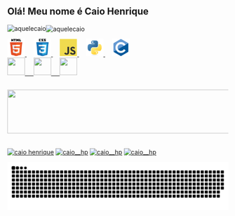 ## Olá! Meu nome é Caio Henrique


<!--INFORMAÇÕES SOBRE MEU DESEMPENHO-->
<p><img align="left" src="https://github-readme-stats.vercel.app/api?username=AqueleCaio&theme=github_dark" alt="aquelecaio" /></p>

<p><img align="center" src="https://github-readme-stats.vercel.app/api/top-langs/?username=AqueleCaio&layout=compact&theme=github_dark" alt="aquelecaio" /></p>


<!--ICONES DE LINGUAGENS-->
  <p align="left">
    <a href="https://www.w3.org/html/" target="_blank" rel="noreferrer">
      <img src="https://raw.githubusercontent.com/devicons/devicon/master/icons/html5/html5-original-wordmark.svg" alt="html5" width="40" height="40"/>
    </a> &nbsp;&nbsp;&nbsp;
    <a href="https://www.w3schools.com/css/" target="_blank" rel="noreferrer"> 
      <img src="https://raw.githubusercontent.com/devicons/devicon/master/icons/css3/css3-original-wordmark.svg" alt="css3" width="40" height="40"/>
    </a> &nbsp;&nbsp;&nbsp;
    <a href="https://developer.mozilla.org/en-US/docs/Web/JavaScript" target="_blank" rel="noreferrer">
      <img src="https://raw.githubusercontent.com/devicons/devicon/master/icons/javascript/javascript-original.svg" alt="javascript" width="40" height="40"/>
    </a> &nbsp;&nbsp;&nbsp;
    <a href="https://www.python.org" target="_blank" rel="noreferrer">
      <img src="https://raw.githubusercontent.com/devicons/devicon/master/icons/python/python-original.svg" alt="python" width="40" height="40"/>   
    </a> &nbsp;&nbsp;&nbsp;
    <a href="https://www.cprogramming.com/" target="_blank" rel="noreferrer"> 
      <img src="https://raw.githubusercontent.com/devicons/devicon/master/icons/c/c-original.svg" alt="c" width="40" height="40"/> <br>
    </a>
    <a href="https://code.visualstudio.com" target="_blank" rel="noreferrer"> 
      <img src="https://cdn.jsdelivr.net/gh/devicons/devicon/icons/vscode/vscode-original.svg" width="40" height="40"/>&nbsp;&nbsp;&nbsp;&nbsp;
    </a>
    <a href="https://www.microsoft.com/en-us/windows?r=1" target="_blank" rel="noreferrer"> 
      <img src="https://cdn.jsdelivr.net/gh/devicons/devicon/icons/windows8/windows8-original.svg" width="40" height="40"/>&nbsp;&nbsp;&nbsp;&nbsp;
    </a>
    <a href="https://www.opera.com/gx" target="_blank" rel="noreferrer"> 
      <img src="https://cdn.jsdelivr.net/gh/devicons/devicon/icons/opera/opera-original.svg" width="40" height="40"/>
    </a>
  </p>
  
##
<picture>
  <img src="https://user-images.githubusercontent.com/43012445/105452071-411e4880-5c43-11eb-8ae2-4de61f310bf9.gif" width="1100" height="100"/>
</picture>

##

<!--ICONES DAS REDES SOCIAIS-->  
<p align="left">
<a href="https://www.facebook.com/profile.php?id=100012288634443" target="_blank"><img align="center" src="https://img.shields.io/badge/Facebook-1877F2?style=for-the-badge&logo=facebook&logoColor=white" alt="caio henrique" height="30" width="110" /></a>
<a href="https://twitter.com/caio__hp" target="_blank"><img align="center" src="https://img.shields.io/badge/Twitter-1DA1F2?style=for-the-badge&logo=twitter&logoColor=white" alt="caio__hp" height="30" width="110" /></a>
<a href="https://instagram.com/caio__hp" target="_blank"><img align="center" src="https://img.shields.io/badge/Instagram-E4405F?style=for-the-badge&logo=instagram&logoColor=white" alt="caio__hp" height="30" width="110" /></a>
<a href="https://mail.google.com/mail/u/0/#inbox" target="_blank"><img align="center" src="https://img.shields.io/badge/Gmail-D14836?style=for-the-badge&logo=gmail&logoColor=white" alt="caio__hp" height="30" width="110" /></a>
</p>

![Snake animation](https://github.com/AqueleCaio/AqueleCaio/blob/output/github-contribution-grid-snake.svg)
